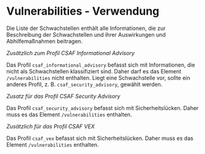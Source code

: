 # Vulnerabilities - Verwendung

Die Liste der Schwachstellen enthält alle Informationen, die zur Beschreibung der Schwachstellen und ihrer Auswirkungen und Abhilfemaßnahmen beitragen.

_Zusätzlich zum Profil CSAF Informational Advisory_

Das Profil `csaf_informational_advisory` befasst sich mit Informationen, die nicht als Schwachstellen klassifiziert sind.
Daher darf es das Element `/vulnerabilities` nicht enthalten.
Liegt eine Schwachstelle vor, sollte ein anderes Profil, z. B. `csaf_security_advisory`, gewählt werden.

_Zusatz für das Profil CSAF Security Advisory_

Das Profil `csaf_security_advisory` befasst sich mit Sicherheitslücken.
Daher muss es das Element `/vulnerabilities` enthalten.

_Zusätzlich für das Profil CSAF VEX_

Das Profil `csaf_vex` befasst sich mit Sicherheitslücken.
Daher muss es das Element `/vulnerabilities` enthalten.

